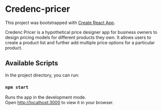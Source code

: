 # Credenc-pricer

This project was bootstrapped with [Create React App](https://github.com/facebook/create-react-app).

Credenc Pricer is a hypothetical price designer app for business owners to design pricing models for different products they own. It allows users to create a product list and further add multiple price options for a particular product.

## Available Scripts

In the project directory, you can run:

### `npm start`

Runs the app in the development mode.\
Open [http://localhost:3000](http://localhost:3000) to view it in your browser.
